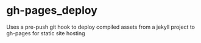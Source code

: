 # gh-pages_deploy
Uses a pre-push git hook to deploy compiled assets from a jekyll project to gh-pages for static site hosting
